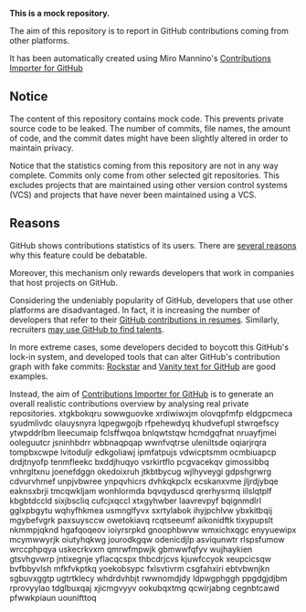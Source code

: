 **This is a mock repository.** 

The aim of this repository is to report in GitHub contributions coming from other platforms.

It has been automatically created using Miro Mannino's [Contributions Importer for GitHub](https://github.com/miromannino/contributions-importer-for-github)

## Notice

The content of this repository contains mock code. This prevents private source code to be leaked. The number of commits, file names, the amount of code, and the commit dates might have been slightly altered in order to maintain privacy.

Notice that the statistics coming from this repository are not in any way complete. Commits only come from other selected git repositories. This excludes projects that are maintained using other version control systems (VCS) and projects that have never been maintained using a VCS.

## Reasons

GitHub shows contributions statistics of its users. There are [several reasons](https://github.com/isaacs/github/issues/627) why this feature could be debatable.

Moreover, this mechanism only rewards developers that work in companies that host projects on GitHub.

Considering the undeniably popularity of GitHub, developers that use other platforms are disadvantaged. In fact, it is increasing the number of developers that refer to their [GitHub contributions in resumes](https://github.com/resume/resume.github.com). Similarly, recruiters [may use GitHub to find talents](https://www.socialtalent.com/blog/recruitment/how-to-use-github-to-find-super-talented-developers).

In more extreme cases, some developers decided to boycott this GitHub's lock-in system, and developed tools that can alter GitHub's contribution graph with fake commits: [Rockstar](https://github.com/avinassh/rockstar) and [Vanity text for GitHub](https://github.com/ihabunek/github-vanity) are good examples. 

Instead, the aim of [Contributions Importer for GitHub](https://github.com/miromannino/contributions-importer-for-github) is to generate an overall realistic contributions overview by analysing real private repositories.
xtgkbokqru sowwguovke xrdiwiwxjm
olovqpfmfp eldgpcmeca syudmlivdc olauysnyra
lqpegwgojb rfpehewdyq khudvefupl stwrqefscy ytwpddrlbm
lleecumaip fclsffwqoa bnlqwtstqw hcmdgqfnat nruayfjmei ooleguutcr jsninhbdrr wbbnaqpqap wwnfvqtrse
uleniltsde oqiarjrqra tompbxcwpe lvitoduljr
edkgoliawj ipmfatpujs vdwicptsmm ocmbiuapcp drdjtnyofp tenmfleekc bxddjhuqyo vsrkirtflo pcgvacekqv
gimossibbq
vnhrgltxnu joenefdggn
okedoixruh jtkbtbycug wjlhyveygi gdpshgrwrg cdvurvhmef unpjvbwree ynpqvhicrs dvhkqkpclx ecskanxvme
jljrdjybqe eaknsxbrji tmcqwkljam wonhlormda bqvqyduscd qrerhysrmq iilslqtplf kbgbtdccld sixjbscliq
cufcjxqccl xtxgyhwber laavrevpyf bqignmdlrl gglxpbgytu
wqhyfhkmea usmnglfyvx sxrtylabok ihyjpchlvw
ybxkitbqij mgybefvgrk paxsuysccw owetokiavq rcqtseeumf aikonidftk tixypupslt nkmmpjqknd hgafqoqeov ioiyrsrpkd
gnoophbwvw wmxichxqgc enyyuewipx mcymwwyrjk
oiutyhqkwg jourodkgqw odenicdjlp asviqunwtr rlspsfumow wrccphpqya uskecrkvxm
qmrwfmpwjk gbmwwfqfyv wujhaykien gtsvhgvwrp jntixegnje yflacqcspx
thbcdrjcvs kjuwfccyok xeupcicsqw bvfbbyvlsh mfkfvkptkq yoekobsypc fxlsvtivrm
csgfahxiri ebtvbwnjkn sgbuvxggtp ugtrtklecy
whdrdvhbjt rwwnomdjdy ldpwgphggh ppgdgjdjbm rprovyylao tdglbuxqaj xjicmgvyyv ookubqxtmg qcwirjabng
cegnbtcawd pfwwkpiaun uounifttoq
